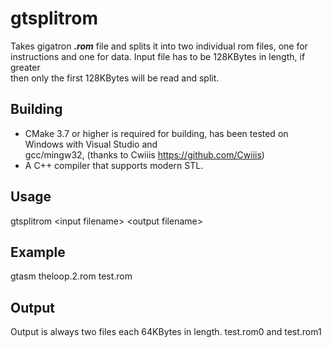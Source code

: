 # gtsplitrom
Takes gigatron **_.rom_** file and splits it into two individual rom files, one for</br>
instructions and one for data. Input file has to be 128KBytes in length, if greater</br>
then only the first 128KBytes will be read and split.

## Building
- CMake 3.7 or higher is required for building, has been tested on Windows with Visual Studio and<br/>
  gcc/mingw32, (thanks to Cwiiis https://github.com/Cwiiis)<br/>
- A C++ compiler that supports modern STL.<br/>

## Usage
gtsplitrom \<input filename\> \<output filename\></br>

## Example
gtasm theloop.2.rom test.rom<br/>

## Output
Output is always two files each 64KBytes in length.
test.rom0 and test.rom1
